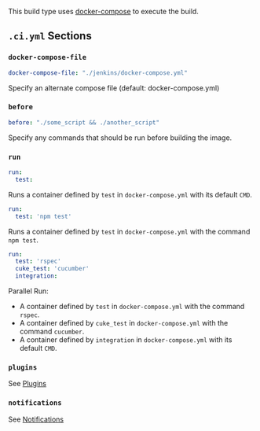This build type uses [docker-compose](https://docs.docker.com/compose/) to execute the build.

## `.ci.yml` Sections

### `docker-compose-file`

```yaml
docker-compose-file: "./jenkins/docker-compose.yml"
```
Specify an alternate compose file (default: docker-compose.yml)

### `before`


```yaml
before: "./some_script && ./another_script"
```
Specify any commands that should be run before building the image.

### `run`

```yaml
run:
  test:
```
Runs a container defined by `test` in `docker-compose.yml` with its default `CMD`.


```yaml
run:
  test: 'npm test'
```
Runs a container defined by `test` in `docker-compose.yml` with the command `npm test`.

```yaml
run:
  test: 'rspec'
  cuke_test: 'cucumber'
  integration:
```
Parallel Run:

 - A container defined by `test` in `docker-compose.yml` with the command
  `rspec`.
 - A container defined by `cuke_test` in `docker-compose.yml` with the command
  `cucumber`.
 - A container defined by `integration` in `docker-compose.yml` with its default `CMD`.

### `plugins`
See [Plugins](Plugins)

### `notifications`
See [Notifications](Notifications)
